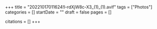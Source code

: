 +++
title = "20221017011624!I-rdXjW8c-X3_(1)_(1).avif"
tags = ["Photos"]
categories = []
startDate = ""
draft = false
pages = []

citations = []
+++
